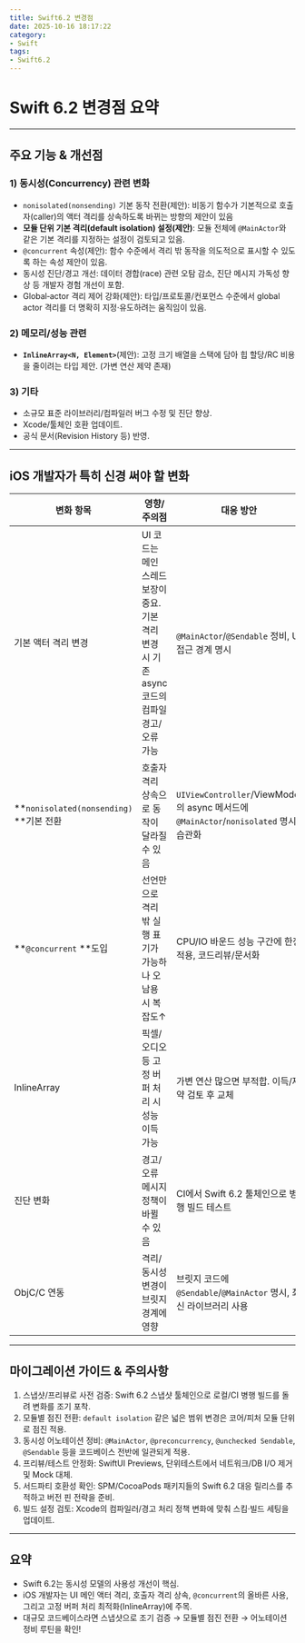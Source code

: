 ```yaml
---
title: Swift6.2 변경점
date: 2025-10-16 18:17:22
category:
- Swift
tags:
- Swift6.2
---
```



# Swift 6.2 변경점 요약

---

## 주요 기능 & 개선점

### 1) 동시성(Concurrency) 관련 변화
- `nonisolated(nonsending)` 기본 동작 전환(제안): 비동기 함수가 기본적으로 호출자(caller)의 액터 격리를 상속하도록 바뀌는 방향의 제안이 있음
- **모듈 단위 기본 격리(default isolation) 설정(제안)**: 모듈 전체에 `@MainActor`와 같은 기본 격리를 지정하는 설정이 검토되고 있음.
- `@concurrent` 속성(제안): 함수 수준에서 격리 밖 동작을 의도적으로 표시할 수 있도록 하는 속성 제안이 있음.
- 동시성 진단/경고 개선: 데이터 경합(race) 관련 오탐 감소, 진단 메시지 가독성 향상 등 개발자 경험 개선이 포함.
- Global‑actor 격리 제어 강화(제안): 타입/프로토콜/컨포먼스 수준에서 global actor 격리를 더 명확히 지정·유도하려는 움직임이 있음.

### 2) 메모리/성능 관련
- **`InlineArray<N, Element>`**(제안): 고정 크기 배열을 스택에 담아 힙 할당/RC 비용을 줄이려는 타입 제안. (가변 연산 제약 존재)

### 3) 기타
- 소규모 표준 라이브러리/컴파일러 버그 수정 및 진단 향상.
- Xcode/툴체인 호환 업데이트.
- 공식 문서(Revision History 등) 반영.

---

## iOS 개발자가 특히 신경 써야 할 변화

| 변화 항목 | 영향/주의점 | 대응 방안 |
|---|---|---|
| 기본 액터 격리 변경 | UI 코드는 메인 스레드 보장이 중요. 기본 격리 변경 시 기존 async 코드의 컴파일 경고/오류 가능 | `@MainActor`/`@Sendable` 정비, UI 접근 경계 명시 |
| **`nonisolated(nonsending)` **기본 전환 | 호출자 격리 상속으로 동작이 달라질 수 있음 | `UIViewController`/ViewModel의 async 메서드에 `@MainActor`/`nonisolated` 명시 습관화 |
| **`@concurrent` **도입 | 선언만으로 격리 밖 실행 표기가 가능하나 오남용 시 복잡도↑ | CPU/IO 바운드 성능 구간에 한정 적용, 코드리뷰/문서화 |
| InlineArray | 픽셀/오디오 등 고정 버퍼 처리 시 성능 이득 가능 | 가변 연산 많으면 부적합. 이득/제약 검토 후 교체 |
| 진단 변화 | 경고/오류 메시지 정책이 바뀔 수 있음 | CI에서 Swift 6.2 툴체인으로 병행 빌드 테스트 |
| ObjC/C 연동 | 격리/동시성 변경이 브릿지 경계에 영향 | 브릿지 코드에 `@Sendable`/`@MainActor` 명시, 최신 라이브러리 사용 |

---

## 마이그레이션 가이드 & 주의사항

1. 스냅샷/프리뷰로 사전 검증: Swift 6.2 스냅샷 툴체인으로 로컬/CI 병행 빌드를 돌려 변화를 조기 포착.
2. 모듈별 점진 전환: `default isolation` 같은 넓은 범위 변경은 코어/피처 모듈 단위로 점진 적용.
3. 동시성 어노테이션 정비: `@MainActor`, `@preconcurrency`, `@unchecked Sendable`, `@Sendable` 등을 코드베이스 전반에 일관되게 적용.
4. 프리뷰/테스트 안정화: SwiftUI Previews, 단위테스트에서 네트워크/DB I/O 제거 및 Mock 대체.  
5. 서드파티 호환성 확인: SPM/CocoaPods 패키지들의 Swift 6.2 대응 릴리스를 추적하고 버전 핀 전략을 준비.  
6. 빌드 설정 검토: Xcode의 컴파일러/경고 처리 정책 변화에 맞춰 스킴·빌드 세팅을 업데이트.  

---

## 요약

- Swift 6.2는 동시성 모델의 사용성 개선이 핵심.  
- iOS 개발자는 UI 메인 액터 격리, 호출자 격리 상속, `@concurrent`의 올바른 사용, 그리고 고정 버퍼 처리 최적화(InlineArray)에 주목.  
- 대규모 코드베이스라면 스냅샷으로 조기 검증 → 모듈별 점진 전환 → 어노테이션 정비 루틴을 확인!


